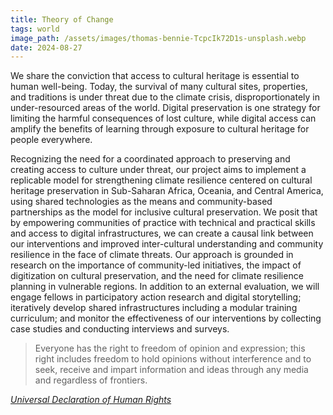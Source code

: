 ```yaml
---
title: Theory of Change
tags: world
image_path: /assets/images/thomas-bennie-TcpcIk72D1s-unsplash.webp
date: 2024-08-27
---
```


We share the conviction that access to cultural heritage is essential to human well-being. Today, the survival of many cultural sites, properties, and traditions is under threat due to the climate crisis, disproportionately in under-resourced areas of the world. Digital preservation is one strategy for limiting the harmful consequences of lost culture, while digital access can amplify the benefits of learning through exposure to cultural heritage for people everywhere.

<!-- more -->

Recognizing the need for a coordinated approach to preserving and creating access to culture under threat, our project aims to implement a replicable model for strengthening climate resilience centered on cultural heritage preservation in Sub-Saharan Africa, Oceania, and Central America, using shared technologies as the means and community-based partnerships as the model for inclusive cultural preservation. We posit that by empowering communities of practice with technical and practical skills and access to digital infrastructures, we can create a causal link between our interventions and improved inter-cultural understanding and community resilience in the face of climate threats. Our approach is grounded in research on the importance of community-led initiatives, the impact of digitization on cultural preservation, and the need for climate resilience planning in vulnerable regions. In addition to an external evaluation, we will engage fellows in participatory action research and digital storytelling; iteratively develop  shared infrastructures including a modular training curriculum; and monitor the effectiveness of our interventions by collecting case studies and conducting interviews and surveys. 

<div class="quote my-4 py-4">
<blockquote>
    Everyone has the right to freedom of opinion and expression; this right includes freedom to hold opinions without interference and to seek, receive and impart information and ideas through any media and regardless of frontiers.
</blockquote>
<cite>
    <a target="_blank" href="https://www.un.org/en/about-us/universal-declaration-of-human-rights">Universal Declaration of Human Rights</a>
</cite>
</div>